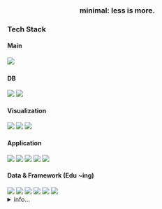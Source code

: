 <div align="center">
<h3>minimal: less is more.</h3>
</div>
<div align="left">
  <h3>Tech Stack</h3>
  <h4>Main</h4>
  <img src="https://img.shields.io/badge/Python-3776AB?style=flat-square&logo=Python&logoColor=white">
  <h4>DB</h4>
  <img src="https://img.shields.io/badge/MySQL-4479A1?style=flat-square&logo=MySQL&logoColor=white">
  <img src="https://img.shields.io/badge/Microsoft_Excel-217346?style=flat-square&logo=microsoft-excel&logoColor=white">
  <h4>Visualization</h4>
  <img src="https://img.shields.io/badge/Looker-4285F4?style=flat-square&logo=Looker&logoColor=white">
  <img src="https://img.shields.io/badge/Streamlit-FF4B4B?style=flat-square&logo=Streamlit&logoColor=white">
  <img src="https://img.shields.io/badge/Tableau-E97627?style=flat-square&logo=Tableau&logoColor=white">
  <h4>Application</h4>
  <img src="https://img.shields.io/badge/Git-F05032?style=flat-square&logo=Git&logoColor=white">
  <img src="https://img.shields.io/badge/Github-181717?style=flat-square&logo=Github&logoColor=white">
  <img src="https://img.shields.io/badge/Actions-181717?style=flat-square&logo=GithubActions&logoColor=white">
  <img src="https://img.shields.io/badge/Slack-4A154B?style=flat-square&logo=Slack&logoColor=white">
  <img src="https://img.shields.io/badge/Selenium-43B02A?style=flat-square&logo=Selenium&logoColor=white">
  <h4>Data & Framework (Edu ~ing)</h4>
  <img src="https://img.shields.io/badge/TensorFlow-FF3F06?style=flat-square&logo=tensorflow&logoColor=white">
  <img src="https://img.shields.io/badge/Pytorch-ee4c2c?style=flat-square&logo=pytorch&logoColor=white">
  <img src="https://img.shields.io/badge/FastAPI-009688?style=flat-square&logo=FastAPI&logoColor=white">
  <img src="https://img.shields.io/badge/Django-092E20?style=flat-square&logo=django&logoColor=white">
  <img src="https://img.shields.io/badge/Pandas-43B02A?style=flat-square&logo=Pandas&logoColor=white">
  <img src="https://img.shields.io/badge/Postgresql-4169E1?style=flat-square&logo=postgresql&logoColor=white">
</div>

<details>
  <summary>info...</summary>
  <br>
  <div align="center">
    <img src="svg/main_svg.svg">
  </div>
</details>

<!-- info : https://pozuhtuhv.github.io/about<br> -->
<!--- ### Rule
- **Repositories Name Rule**
  - **api** : api service 
  - **bot**_~ : automation, git_action
  - **crawl**_~ : Selenium, Playwright, Requests
  - **dacon**_~ : Dacon Data analytics
  - **fork**_ : fork repositories
  - **framework**_~ : Django, FastAPI, Streamlit
  - **git**_~ : git_external
  - **gui**_~ : tkinter, PySide6
  - **etc**: etc
  - **service** : service

<!--- **Commit Comment Rule**
  - **add**: 추가 
  - **upload**: 업로드
  - **edit**: 수정
  - **del**: 삭제
  - **combine**: 기능 합치기
  - **optimize**: 코드 최적화

<!--
**pozuhtuhv/pozuhtuhv** is a ✨ _special_ ✨ repository because its `README.md` (this file) appears on your GitHub profile.

Here are some ideas to get you started:

- 🔭 I’m currently working on ...
- 🌱 I’m currently learning ...
- 👯 I’m looking to collaborate on ...
- 🤔 I’m looking for help with ...
- 💬 Ask me about ...
- 📫 How to reach me: ...
- 😄 Pronouns: ...
- ⚡ Fun fact: ...
-->
